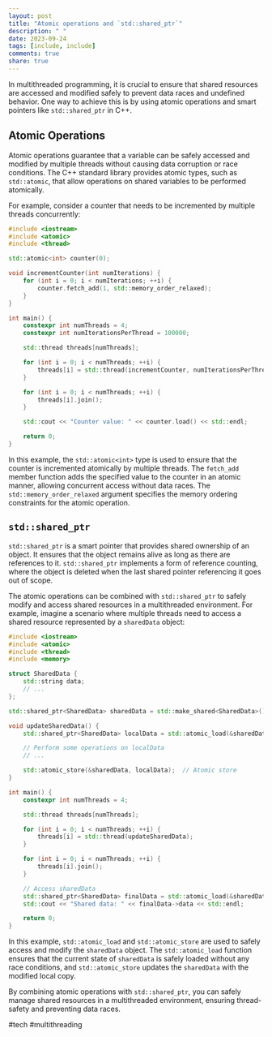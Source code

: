 ```yaml
---
layout: post
title: "Atomic operations and `std::shared_ptr`"
description: " "
date: 2023-09-24
tags: [include, include]
comments: true
share: true
---
```


In multithreaded programming, it is crucial to ensure that shared resources are accessed and modified safely to prevent data races and undefined behavior. One way to achieve this is by using atomic operations and smart pointers like `std::shared_ptr` in C++.

## Atomic Operations

Atomic operations guarantee that a variable can be safely accessed and modified by multiple threads without causing data corruption or race conditions. The C++ standard library provides atomic types, such as `std::atomic`, that allow operations on shared variables to be performed atomically.

For example, consider a counter that needs to be incremented by multiple threads concurrently:

```cpp
#include <iostream>
#include <atomic>
#include <thread>

std::atomic<int> counter(0);

void incrementCounter(int numIterations) {
    for (int i = 0; i < numIterations; ++i) {
        counter.fetch_add(1, std::memory_order_relaxed);
    }
}

int main() {
    constexpr int numThreads = 4;
    constexpr int numIterationsPerThread = 100000;

    std::thread threads[numThreads];

    for (int i = 0; i < numThreads; ++i) {
        threads[i] = std::thread(incrementCounter, numIterationsPerThread);
    }

    for (int i = 0; i < numThreads; ++i) {
        threads[i].join();
    }

    std::cout << "Counter value: " << counter.load() << std::endl;

    return 0;
}
```

In this example, the `std::atomic<int>` type is used to ensure that the counter is incremented atomically by multiple threads. The `fetch_add` member function adds the specified value to the counter in an atomic manner, allowing concurrent access without data races. The `std::memory_order_relaxed` argument specifies the memory ordering constraints for the atomic operation.

## `std::shared_ptr`

`std::shared_ptr` is a smart pointer that provides shared ownership of an object. It ensures that the object remains alive as long as there are references to it. `std::shared_ptr` implements a form of reference counting, where the object is deleted when the last shared pointer referencing it goes out of scope.

The atomic operations can be combined with `std::shared_ptr` to safely modify and access shared resources in a multithreaded environment. For example, imagine a scenario where multiple threads need to access a shared resource represented by a `sharedData` object:

```cpp
#include <iostream>
#include <atomic>
#include <thread>
#include <memory>

struct SharedData {
    std::string data;
    // ...
};

std::shared_ptr<SharedData> sharedData = std::make_shared<SharedData>();

void updateSharedData() {
    std::shared_ptr<SharedData> localData = std::atomic_load(&sharedData);  // Atomic load

    // Perform some operations on localData
    // ...

    std::atomic_store(&sharedData, localData);  // Atomic store
}

int main() {
    constexpr int numThreads = 4;

    std::thread threads[numThreads];

    for (int i = 0; i < numThreads; ++i) {
        threads[i] = std::thread(updateSharedData);
    }

    for (int i = 0; i < numThreads; ++i) {
        threads[i].join();
    }

    // Access sharedData
    std::shared_ptr<SharedData> finalData = std::atomic_load(&sharedData);
    std::cout << "Shared data: " << finalData->data << std::endl;

    return 0;
}
```

In this example, `std::atomic_load` and `std::atomic_store` are used to safely access and modify the `sharedData` object. The `std::atomic_load` function ensures that the current state of `sharedData` is safely loaded without any race conditions, and `std::atomic_store` updates the `sharedData` with the modified local copy.

By combining atomic operations with `std::shared_ptr`, you can safely manage shared resources in a multithreaded environment, ensuring thread-safety and preventing data races.

#tech #multithreading